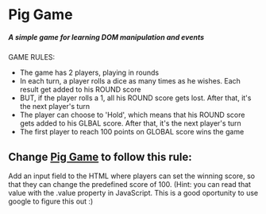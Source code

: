 # Pig Game
##### A simple game for learning DOM manipulation and events


GAME RULES:

- The game has 2 players, playing in rounds
- In each turn, a player rolls a dice as many times as he wishes. Each result get added to his ROUND       score
- BUT, if the player rolls a 1, all his ROUND score gets lost. After that, it's the next player's turn
- The player can choose to 'Hold', which means that his ROUND score gets added to his GLBAL score. After     that, it's the next player's turn
- The first player to reach 100 points on GLOBAL score wins the game

## Change [Pig Game]() to follow this rule:

Add an input field to the HTML where players can set the winning score, so that they can change the predefined score of 100. (Hint: you can read that value with the .value property in JavaScript. This is a good oportunity to use google to figure this out :)
